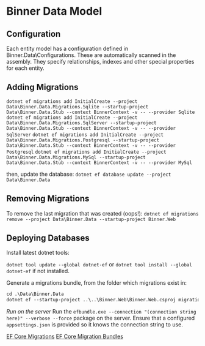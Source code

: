 # Binner Data Model

## Configuration

Each entity model has a configuration defined in Binner.Data\Configurations. These are automatically scanned in the assembly. They 
specify relationships, indexes and other special properties for each entity. 

## Adding Migrations

`dotnet ef migrations add InitialCreate --project Data\Binner.Data.Migrations.Sqlite --startup-project Data\Binner.Data.Stub --context BinnerContext -v -- --provider Sqlite`
`dotnet ef migrations add InitialCreate --project Data\Binner.Data.Migrations.SqlServer --startup-project Data\Binner.Data.Stub --context BinnerContext -v -- --provider SqlServer`
`dotnet ef migrations add InitialCreate --project Data\Binner.Data.Migrations.Postgresql --startup-project Data\Binner.Data.Stub --context BinnerContext -v -- --provider Postgresql`
`dotnet ef migrations add InitialCreate --project Data\Binner.Data.Migrations.MySql --startup-project Data\Binner.Data.Stub --context BinnerContext -v -- --provider MySql`

then, update the database:
`dotnet ef database update --project Data\Binner.Data`

## Removing Migrations

To remove the last migration that was created (oops!):
`dotnet ef migrations remove --project Data\Binner.Data --startup-project Binner.Web`

## Deploying Databases

Install latest dotnet tools:

`dotnet tool update --global dotnet-ef`
or `dotnet tool install --global dotnet-ef` if not installed.

Generate a migrations bundle, from the folder which migrations exist in:

```ps
cd .\Data\Binner.Data
dotnet ef --startup-project ..\..\Binner.Web\Binner.Web.csproj migrations bundle --verbose
```

*Run on the server*
Run the `efbundle.exe --connection "(connection string here)" --verbose --force` package on the server. Ensure that a configured `appsettings.json` is provided so it knows the connection string to use.

[EF Core Migrations](https://docs.microsoft.com/en-us/ef/core/managing-schemas/migrations/applying?tabs=dotnet-core-cli)
[EF Core Migration Bundles](https://devblogs.microsoft.com/dotnet/introducing-devops-friendly-ef-core-migration-bundles/)
